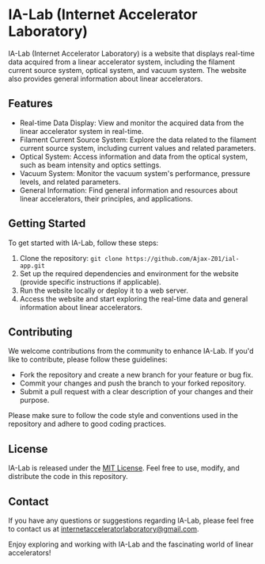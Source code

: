 # IA-Lab (Internet Accelerator Laboratory)

IA-Lab (Internet Accelerator Laboratory) is a website that displays real-time data acquired from a linear accelerator system, including the filament current source system, optical system, and vacuum system. The website also provides general information about linear accelerators.

## Features

-   Real-time Data Display: View and monitor the acquired data from the linear accelerator system in real-time.
-   Filament Current Source System: Explore the data related to the filament current source system, including current values and related parameters.
-   Optical System: Access information and data from the optical system, such as beam intensity and optics settings.
-   Vacuum System: Monitor the vacuum system's performance, pressure levels, and related parameters.
-   General Information: Find general information and resources about linear accelerators, their principles, and applications.

## Getting Started

To get started with IA-Lab, follow these steps:

1. Clone the repository: `git clone https://github.com/Ajax-Z01/ial-app.git`
2. Set up the required dependencies and environment for the website (provide specific instructions if applicable).
3. Run the website locally or deploy it to a web server.
4. Access the website and start exploring the real-time data and general information about linear accelerators.

## Contributing

We welcome contributions from the community to enhance IA-Lab. If you'd like to contribute, please follow these guidelines:

-   Fork the repository and create a new branch for your feature or bug fix.
-   Commit your changes and push the branch to your forked repository.
-   Submit a pull request with a clear description of your changes and their purpose.

Please make sure to follow the code style and conventions used in the repository and adhere to good coding practices.

## License

IA-Lab is released under the [MIT License](LICENSE). Feel free to use, modify, and distribute the code in this repository.

## Contact

If you have any questions or suggestions regarding IA-Lab, please feel free to contact us at [internetacceleratorlaboratory@gmail.com](mailto:internetacceleratorlaboratory@gmail.com).

Enjoy exploring and working with IA-Lab and the fascinating world of linear accelerators!
